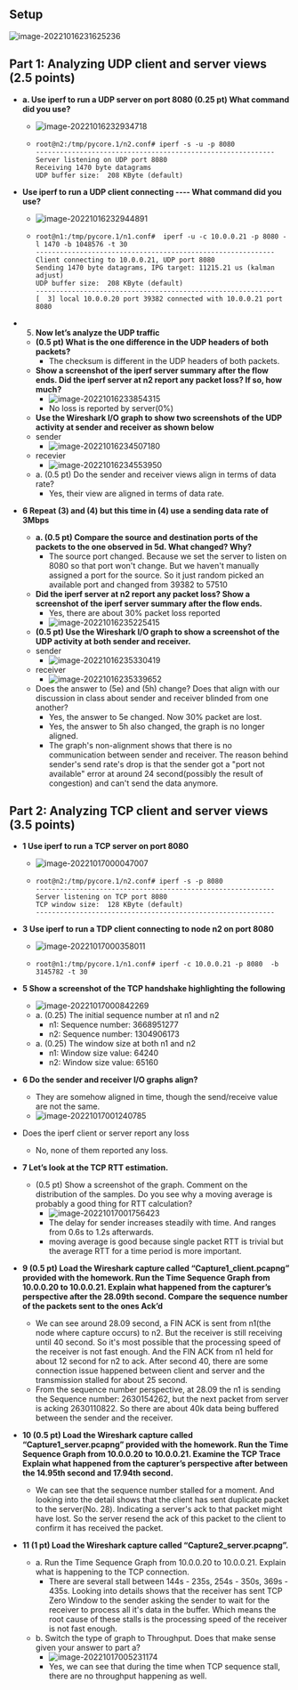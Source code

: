 ## Setup

![image-20221016231625236](HW3.assets/image-20221016231625236.png)

## Part 1: Analyzing UDP client and server views (2.5 points)

- **a.   Use iperf to run a UDP server on port 8080 (0.25 pt) What command did you use?** 

  - ![image-20221016232934718](HW3.assets/image-20221016232934718.png)

  - ```
    root@n2:/tmp/pycore.1/n2.conf# iperf -s -u -p 8080
    ------------------------------------------------------------
    Server listening on UDP port 8080
    Receiving 1470 byte datagrams
    UDP buffer size:  208 KByte (default)
    ```

- **Use iperf to run a UDP client connecting ---- What command did you use?**

  - ![image-20221016232944891](HW3.assets/image-20221016232944891.png)

  - ```
    root@n1:/tmp/pycore.1/n1.conf#  iperf -u -c 10.0.0.21 -p 8080 -l 1470 -b 1048576 -t 30                  
    ------------------------------------------------------------
    Client connecting to 10.0.0.21, UDP port 8080
    Sending 1470 byte datagrams, IPG target: 11215.21 us (kalman adjust)
    UDP buffer size:  208 KByte (default)
    ------------------------------------------------------------
    [  3] local 10.0.0.20 port 39382 connected with 10.0.0.21 port 8080
    ```

- 5. **Now let’s analyze the UDP traffic**

  - **(0.5 pt) What is the one difference in the UDP headers of both packets?** 
    - The checksum is different in the UDP headers of both packets.
  - **Show a screenshot of the iperf server summary after the flow ends. Did the iperf server at n2 report any packet loss? If so, how much?** 
    - ![image-20221016233854315](HW3.assets/image-20221016233854315.png)
    - No loss is reported by server(0%)
  -  **Use the Wireshark I/O graph to show two screenshots of the UDP activity at sender and receiver as shown below**
    - sender
      - ![image-20221016234507180](HW3.assets/image-20221016234507180.png)
    - recevier
      - ![image-20221016234553950](HW3.assets/image-20221016234553950.png)
    - a.   (0.5 pt) Do the sender and receiver views align in terms of data rate?
      - Yes, their view are aligned in terms of data rate.

- **6  Repeat (3) and (4) but this time in (4) use a sending data rate of 3Mbps**

  - **a.   (0.5 pt) Compare the source and destination ports of the packets to the one observed in 5d. What changed? Why?**
    - The source port changed. Because we set the server to listen on 8080 so that port won't change. But we haven't manually assigned a port for the source. So it just random picked an available port and changed from 39382 to 57510
  - **Did the iperf server at n2 report any packet loss? Show a screenshot of the iperf server summary after the flow ends.**
    - Yes, there are about 30% packet loss reported
    - ![image-20221016235225415](HW3.assets/image-20221016235225415.png)
  -  **(0.5 pt) Use the Wireshark I/O graph to show a screenshot of the UDP activity at both sender and receiver.** 
    - sender
      - ![image-20221016235330419](HW3.assets/image-20221016235330419.png)
    - receiver
      - ![image-20221016235339652](HW3.assets/image-20221016235339652.png)
  - Does the answer to (5e) and (5h) change? Does that align with our discussion in class about sender and receiver blinded from one another?
    - Yes, the answer to 5e changed. Now 30% packet are lost.
    - Yes, the answer to 5h also changed, the graph is no longer aligned.
    - The graph's non-alignment shows that there is no communication between sender and receiver. The reason behind sender's send rate's drop is that the sender got a "port not available" error at around 24 second(possibly the result of congestion) and can't send the data anymore.

## Part 2: Analyzing TCP client and server views (3.5 points)

- **1  Use iperf to run a TCP server on port 8080** 

  - ![image-20221017000047007](HW3.assets/image-20221017000047007.png)

  - ```
    root@n2:/tmp/pycore.1/n2.conf# iperf -s -p 8080   
    ------------------------------------------------------------
    Server listening on TCP port 8080
    TCP window size:  128 KByte (default)
    ------------------------------------------------------------
    
    ```

- **3 Use iperf to run a TDP client connecting to node n2 on port 8080**

  - ![image-20221017000358011](HW3.assets/image-20221017000358011.png)

  - ```
    root@n1:/tmp/pycore.1/n1.conf# iperf -c 10.0.0.21 -p 8080  -b 3145782 -t 30
    ```

- **5  Show a screenshot of the TCP handshake highlighting the following**

  - ![image-20221017000842269](HW3.assets/image-20221017000842269.png)
  - a.   (0.25) The initial sequence number at n1 and n2
    - n1: Sequence number: 3668951277
    - n2: Sequence number: 1304906173
  - a.   (0.25) The window size at both n1 and n2
    - n1: Window size value: 64240
    - n2: Window size value: 65160

- **6 Do the sender and receiver I/O graphs align?** 

  - They are somehow aligned in time, though the send/receive value are not the same.
  - ![image-20221017001240785](HW3.assets/image-20221017001240785.png)

- Does the iperf client or server report any loss

  - No, none of them reported any loss.

- **7 Let’s look at the TCP RTT estimation.** 

  - (0.5 pt) Show a screenshot of the graph. Comment on the distribution of the samples. Do you see why a moving average is probably a good thing for RTT calculation?
    - ![image-20221017001756423](HW3.assets/image-20221017001756423.png)
    - The delay for sender increases steadily with time. And ranges from 0.6s to 1.2s afterwards.
    -  moving average is good because single packet RTT is trivial but the average RTT for a time period is more important.

- **9  (0.5 pt) Load the Wireshark capture called “Capture1_client.pcapng” provided with the homework. Run the Time Sequence Graph from 10.0.0.20 to 10.0.0.21. Explain what happened from the capturer’s perspective after the 28.09th second. Compare the sequence number of the packets sent to the ones Ack’d**
  - We can see around 28.09 second, a FIN ACK is sent from n1(the node where  capture occurs) to n2. But the receiver is still receiving until 40 second. So it's most possible that the processing speed of the receiver is not fast enough. And the FIN ACK from n1 held for about 12 second for n2 to ack.  After second 40, there are some connection issue happened between client and server and the transmission stalled for about 25 second.
  - From the sequence number perspective, at 28.09 the n1 is sending the Sequence number: 2630154262, but the next packet from server is acking 2630110822. So there are about 40k data being buffered between the sender and the receiver.
- **10   (0.5 pt) Load the Wireshark capture called “Capture1_server.pcapng” provided with the homework. Run the Time Sequence Graph from 10.0.0.20 to 10.0.0.21. Examine the TCP Trace Explain what happened from the capturer’s perspective after between the 14.95th second and 17.94th second.**
  
  - We can see that the sequence number stalled for a moment. And looking into the detail shows that the client has sent duplicate packet to the server(No. 28). Indicating a server's ack to that packet might have lost. So the server resend the ack of this packet to the client to confirm it has received the packet.
- **11  (1 pt) Load the Wireshark capture called “Capture2_server.pcapng”.** 
  - a.   Run the Time Sequence Graph from 10.0.0.20 to 10.0.0.21. Explain what is happening to the TCP connection.
    - There are several stall between 144s - 235s, 254s - 350s, 369s - 435s. Looking into details shows that the receiver has sent TCP Zero Window to the sender asking the sender to wait for the receiver to process all it's data in the buffer. Which means the root cause of these stalls is the processing speed of the receiver is not fast enough.
  - b.   Switch the type of graph to Throughput. Does that make sense given your answer to part a?
    - ![image-20221017005231174](HW3.assets/image-20221017005231174.png)
    - Yes, we can see that during the time when TCP sequence stall, there are no throughput happening as well.